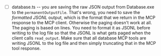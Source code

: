 - [ ] database.ts -- you are saving the raw JSON output from Database.exe to the `permanentOutputFile`. That's wrong, you need to save the _formatted JSONL_ output, which is the format that we return in the MCP response to the MCP client. Otherwise the paging doesn't work at all. The paging is based on lines. You need to format it as JSONL before writing to the log file so that the JSONL is what gets paged when the client calls `read_output`. Make sure that all database MCP tools are writing JSONL to the log file and then simply truncating that in the MCP tool response.
